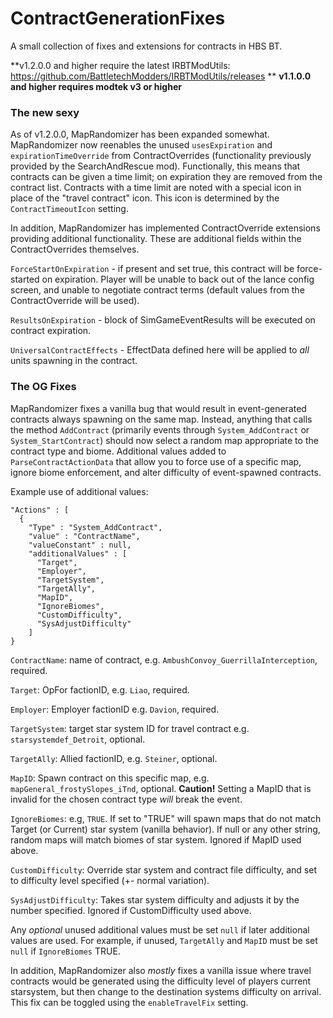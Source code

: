 # ContractGenerationFixes
A small collection of fixes and extensions for contracts in HBS BT.

**v1.2.0.0 and higher require the latest IRBTModUtils: https://github.com/BattletechModders/IRBTModUtils/releases **
**v1.1.0.0 and higher requires modtek v3 or higher**

### The new sexy

As of v1.2.0.0, MapRandomizer has been expanded somewhat. MapRandomizer now reenables the unused `usesExpiration` and `expirationTimeOverride` from ContractOverrides (functionality previously provided by the SearchAndRescue mod). Functionally, this means that contracts can be given a time limit; on expiration they are removed from the contract list. Contracts with a time limit are noted with a special icon in place of the "travel contract" icon. This icon is determined by the `ContractTimeoutIcon` setting.

In addition, MapRandomizer has implemented ContractOverride extensions providing additional functionality. These are additional fields within the ContractOverrides themselves.

`ForceStartOnExpiration` - if present and set true, this contract will be force-started on expiration. Player will be unable to back out of the lance config screen, and unable to negotiate contract terms (default values from the ContractOverride will be used).

`ResultsOnExpiration` - block of SimGameEventResults will be executed on contract expiration.

`UniversalContractEffects` - EffectData defined here will be applied to *all* units spawning in the contract.

### The OG Fixes

MapRandomizer fixes a vanilla bug that would result in event-generated contracts always spawning on the same map. Instead, anything that calls the method `AddContract` (primarily events through `System_AddContract` or `System_StartContract`) should now select a random map appropriate to the contract type and biome. Additional values added to `ParseContractActionData` that allow you to force use of a specific map, ignore biome enforcement, and alter difficulty of event-spawned contracts.

Example use of additional values:
```
"Actions" : [
  {
    "Type" : "System_AddContract",      
    "value" : "ContractName",           
    "valueConstant" : null,             
    "additionalValues" : [
      "Target",                         
      "Employer",                       
      "TargetSystem",                   
      "TargetAlly",                     
      "MapID",                          
      "IgnoreBiomes",
      "CustomDifficulty",
      "SysAdjustDifficulty"                               
    ]                                   
}                                       
```
`ContractName`: name of contract, e.g. `AmbushConvoy_GuerrillaInterception`, required.

`Target`: OpFor factionID, e.g. `Liao`, required.

`Employer`: Employer factionID e.g. `Davion`, required.

`TargetSystem`: target star system ID for travel contract e.g. `starsystemdef_Detroit`, optional.

`TargetAlly`: Allied factionID, e.g. `Steiner`, optional.

`MapID`: Spawn contract on this specific map, e.g. `mapGeneral_frostySlopes_iTnd`, optional. <b>Caution!</b> Setting a MapID that is invalid for the chosen contract type <i>will</i> break the event.

`IgnoreBiomes`: e.g, `TRUE`. If set to "TRUE" will spawn maps that do not match Target (or Current) star system (vanilla behavior). If null or any other string, random maps will match biomes of star system. Ignored if MapID used above.

`CustomDifficulty`: Override star system and contract file difficulty, and set to difficulty level specified (+- normal variation).

`SysAdjustDifficulty`: Takes star system difficulty and adjusts it by the number specified. Ignored if CustomDifficulty used above.

Any <i>optional</i> unused additional values must be set `null` if later additional values are used. For example, if unused, `TargetAlly` and `MapID` must be set `null` if `IgnoreBiomes` TRUE.


In addition, MapRandomizer also *mostly* fixes a vanilla issue where travel contracts would be generated using the difficulty level of players current starsystem, but then change to the destination systems difficulty on arrival. This fix can be toggled using the `enableTravelFix` setting.